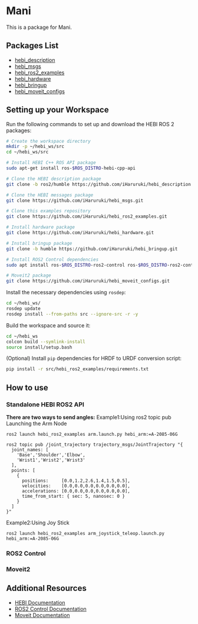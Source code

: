 # Mani
This is a package for Mani.

## Packages List
* [hebi_description](https://github.com/iHaruruki/hebi_description.git)
* [hebi_msgs](https://github.com/iHaruruki/hebi_msgs.git)
* [hebi_ros2_examples](https://github.com/iHaruruki/hebi_ros2_examples.git)
* [hebi_hardware](https://github.com/iHaruruki/hebi_hardware.git)
* [hebi_bringup](https://github.com/iHaruruki/hebi_bringup.git)
* [hebi_moveit_configs](https://github.com/iHaruruki/hebi_moveit_configs.git)

## Setting up your Workspace
Run the following commands to set up and download the HEBI ROS 2 packages:
```bash
# Create the workspace directory
mkdir -p ~/hebi_ws/src
cd ~/hebi_ws/src

# Install HEBI C++ ROS API package
sudo apt-get install ros-$ROS_DISTRO-hebi-cpp-api

# Clone the HEBI description package
git clone -b ros2/humble https://github.com/iHaruruki/hebi_description.git

# Clone the HEBI messages package
git clone https://github.com/iHaruruki/hebi_msgs.git

# Clone this examples repository
git clone https://github.com/iHaruruki/hebi_ros2_examples.git

# Install hardware package
git clone https://github.com/iHaruruki/hebi_hardware.git

# Install bringup package
git clone -b humble https://github.com/iHaruruki/hebi_bringup.git

# Install ROS2 Control dependencies
sudo apt install ros-$ROS_DISTRO-ros2-control ros-$ROS_DISTRO-ros2-controllers -y

# Moveit2 package
git clone https://github.com/iHaruruki/hebi_moveit_configs.git
```
Install the necessary dependencies using `rosdep`:
```bash
cd ~/hebi_ws/
rosdep update
rosdep install --from-paths src --ignore-src -r -y
```
Build the workspace and source it:
```bash
cd ~/hebi_ws
colcon build --symlink-install
source install/setup.bash
```
(Optional) Install `pip` dependencies for HRDF to URDF conversion script:

```bash
pip install -r src/hebi_ros2_examples/requirements.txt
```
## How to use
### Standalone HEBI ROS2 API
**There are two ways to send angles:**
Example1:Using ros2 topic pub
Launching the Arm Node
```shell
ros2 launch hebi_ros2_examples arm.launch.py hebi_arm:=A-2085-06G
```
```shell
ros2 topic pub /joint_trajectory trajectory_msgs/JointTrajectory "{ 
  joint_names: [
    'Base','Shoulder','Elbow',
    'Wrist1','Wrist2','Wrist3'
  ],
  points: [
    { 
      positions:     [0.0,1.2,2.6,1.4,1.5,0.5],
      velocities:    [0.0,0.0,0.0,0.0,0.0,0.0],
      accelerations: [0.0,0.0,0.0,0.0,0.0,0.0],
      time_from_start: { sec: 5, nanosec: 0 }
    }
  ]
}"
```
Example2:Using Joy Stick
```shell
ros2 launch hebi_ros2_examples arm_joystick_teleop.launch.py hebi_arm:=A-2085-06G
```
### ROS2 Control

### Moveit2

## Additional Resources
* [HEBI Documentation](https://docs.hebi.us/)
* [ROS2 Control Documentation](https://control.ros.org/humble/index.html)
* [Moveit Documentation](https://moveit.ai/)